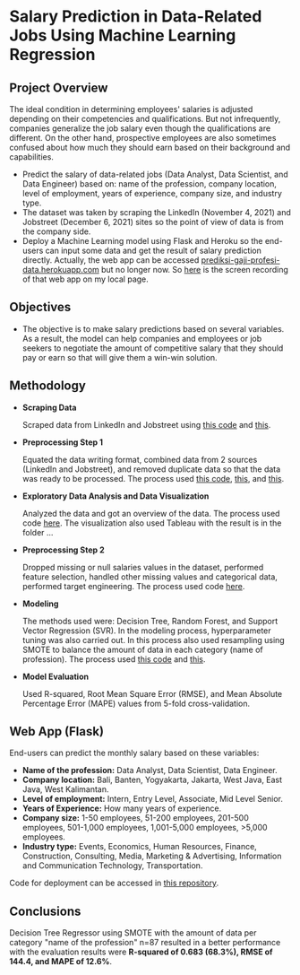 # Salary Prediction in Data-Related Jobs Using Machine Learning Regression

## Project Overview
The ideal condition in determining employees' salaries is adjusted depending on their competencies and qualifications. But not infrequently, companies generalize the job salary even though the qualifications are different. On the other hand, prospective employees are also sometimes confused about how much they should earn based on their background and capabilities.
- Predict the salary of data-related jobs (Data Analyst, Data Scientist, and Data Engineer) based on: name of the profession, company location, level of employment, years of experience, company size, and industry type.
- The dataset was taken by scraping the LinkedIn (November 4, 2021) and Jobstreet (December 6, 2021) sites so the point of view of data is from the company side.
- Deploy a Machine Learning model using Flask and Heroku so the end-users can input some data and get the result of salary prediction directly. Actually, the web app can be accessed [prediksi-gaji-profesi-data.herokuapp.com](https://prediksi-gaji-profesi-data.herokuapp.com/) but no longer now. So [here]([drive](https://drive.google.com/file/d/12NY84jRMX-ARWeOhNn8no9AITNGdED11/view?usp=sharing)) is the screen recording of that web app on my local page.

## Objectives
* The objective is to make salary predictions based on several variables. As a result, the model can help companies and employees or job seekers to negotiate the amount of competitive salary that they should pay or earn so that will give them a win-win solution.

## Methodology
- **Scraping Data**

  Scraped data from LinkedIn and Jobstreet using [this code](https://github.com/wandalistathea/code-prediksi-gaji-profesi-data/blob/main/1.%20Linkedin%20Job%20Scraping%20OKE.ipynb) and [this](https://github.com/wandalistathea/code-prediksi-gaji-profesi-data/blob/main/1.%20Jobstreet%20Job%20Scraping%20OKE.ipynb).
  
- **Preprocessing Step 1**

  Equated the data writing format, combined data from 2 sources (LinkedIn and Jobstreet), and removed duplicate data so that the data was ready to be processed. The process used [this code](https://github.com/wandalistathea/code-prediksi-gaji-profesi-data/blob/main/2.%20Preprocessing%20Hasil%20Scraping%20JobStreet.ipynb), [this](https://github.com/wandalistathea/code-prediksi-gaji-profesi-data/blob/main/2.%20Preprocessing%20Hasil%20Scraping%20Linkedin.ipynb), and [this](https://github.com/wandalistathea/code-prediksi-gaji-profesi-data/blob/main/3.%20Gabungan%20Data%20Linkedin%20dan%20Jobstreet%20(Hasil%20Preprocessing).ipynb).

- **Exploratory Data Analysis and Data Visualization**

  Analyzed the data and got an overview of the data. The process used code [here](https://github.com/wandalistathea/code-prediksi-gaji-profesi-data/blob/main/4.%20EDA%20dari%20Data%20Gabungan.ipynb). The visualization also used Tableau with the result is in the folder ...
  
- **Preprocessing Step 2**

  Dropped missing or null salaries values in the dataset, performed feature selection, handled other missing values and categorical data, performed target engineering. The process used code [here](https://github.com/wandalistathea/code-prediksi-gaji-profesi-data/blob/main/5.%20REVISI%20-%20Preprocessing%20Tahap%202%20(Feature%20Selection%20s.d.%20Target%20Engineering).ipynb).
  
- **Modeling**

  The methods used were: Decision Tree, Random Forest, and Support Vector Regression (SVR). In the modeling process, hyperparameter tuning was also carried out. In this process also used resampling using SMOTE to balance the amount of data in each category (name of profession). The process used [this code](https://github.com/wandalistathea/code-prediksi-gaji-profesi-data/blob/main/6.%20REVISI%20-%20Modelling%20(Perbandingan%20Metode%20%26%20Learning%20Curve).ipynb) and [this](https://github.com/wandalistathea/code-prediksi-gaji-profesi-data/blob/main/7.%20REVISI%20-%20Modelling%20Ulang%20Menggunakan%20Decision%20Tree%20dan%20SMOTE.ipynb).
  
- **Model Evaluation**

  Used R-squared, Root Mean Square Error (RMSE), and Mean Absolute Percentage Error (MAPE) values from 5-fold cross-validation.

## Web App (Flask)
End-users can predict the monthly salary based on these variables:
- **Name of the profession:** Data Analyst, Data Scientist, Data Engineer.
- **Company location:** Bali, Banten, Yogyakarta, Jakarta, West Java, East Java, West Kalimantan.
- **Level of employment:** Intern, Entry Level, Associate, Mid Level Senior.
- **Years of Experience:** How many years of experience.
- **Company size:** 1-50 employees, 51-200 employees, 201-500 employees, 501-1,000 employees, 1,001-5,000 employees, >5,000 employees.
- **Industry type:** Events, Economics, Human Resources, Finance, Construction, Consulting, Media, Marketing & Advertising, Information and Communication Technology, Transportation.

Code for deployment can be accessed in [this repository](https://github.com/wandalistathea/prediksi-gaji-profesi-data/tree/main).

## Conclusions
Decision Tree Regressor using SMOTE with the amount of data per category "name of the profession" n=87 resulted in a better performance with the evaluation results were **R-squared of 0.683 (68.3%), RMSE of 144.4, and MAPE of 12.6%**.
